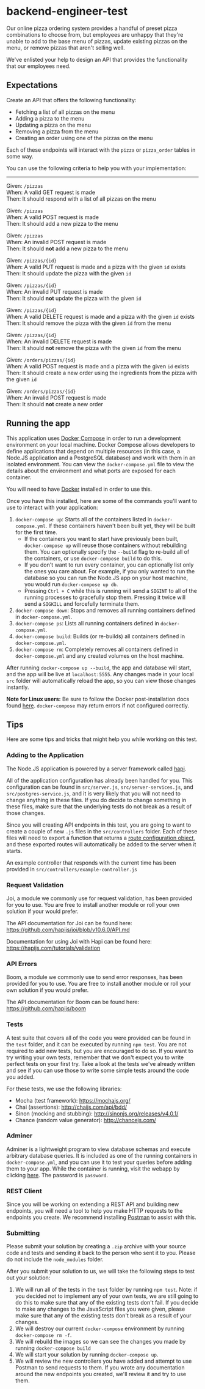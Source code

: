 # backend-engineer-test

Our online pizza ordering system provides a handful of preset pizza combinations to choose from, but employees are
unhappy that they're unable to add to the base menu of pizzas, update existing pizzas on the menu, or remove pizzas
that aren't selling well.

We've enlisted your help to design an API that provides the functionality that our employees need.

## Expectations

Create an API that offers the following functionality:

- Fetching a list of all pizzas on the menu
- Adding a pizza to the menu
- Updating a pizza on the menu
- Removing a pizza from the menu
- Creating an order using one of the pizzas on the menu

Each of these endpoints will interact with the `pizza` or `pizza_order` tables in some way.

You can use the following criteria to help you with your implementation:

---

Given: `/pizzas`  
When: A valid GET request is made  
Then: It should respond with a list of all pizzas on the menu

Given: `/pizzas`  
When: A valid POST request is made  
Then: It should add a new pizza to the menu

Given: `/pizzas`  
When: An invalid POST request is made  
Then: It should **not** add a new pizza to the menu

Given: `/pizzas/{id}`  
When: A valid PUT request is made and a pizza with the given `id` exists  
Then: It should update the pizza with the given `id`

Given: `/pizzas/{id}`  
When: An invalid PUT request is made  
Then: It should **not** update the pizza with the given `id`

Given: `/pizzas/{id}`  
When: A valid DELETE request is made and a pizza with the given `id` exists  
Then: It should remove the pizza with the given `id` from the menu

Given: `/pizzas/{id}`  
When: An invalid DELETE request is made  
Then: It should **not** remove the pizza with the given `id` from the menu

Given: `/orders/pizzas/{id}`  
When: A valid POST request is made and a pizza with the given `id` exists  
Then: It should create a new order using the ingredients from the pizza with the given `id`

Given: `/orders/pizzas/{id}`  
When: An invalid POST request is made  
Then: It should **not** create a new order

## Running the app

This application uses [Docker Compose](https://docs.docker.com/compose/overview/) in order to run a development environment
on your local machine. Docker Compose allows developers to define applications that depend on multiple resources (in this
case, a Node.JS application and a PostgreSQL database) and work with them in an isolated environment.  You can view the
`docker-compose.yml` file to view the details about the environment and what ports are exposed for each container.

You will need to have [Docker](https://store.docker.com/search?type=edition&offering=community)
installed in order to use this.

Once you have this installed, here are some of the commands you'll want to use to interact with your application:

1. `docker-compose up`: Starts all of the containers listed in `docker-compose.yml`. If these containers haven't been built
   yet, they will be built for the first time.
    - If the containers you want to start have previously been built, `docker-compose up` will reuse those containers without
      rebuilding them. You can optionally specify the `--build` flag to re-build all of the containers, or use `docker-compose build`
      to do this.
    - If you don't want to run every container, you can optionally list only the ones you care about.  For example, if you
      only wanted to run the database so you can run the Node.JS app on your host machine, you would run
      `docker-compose up db`.
    - Pressing `Ctrl + C` while this is running will send a `SIGINT` to all of the running processes to gracefully stop them.
      Pressing it twice will send a `SIGKILL` and forcefully terminate them.
2. `docker-compose down`: Stops and removes all running containers defined in `docker-compose.yml`.
3. `docker-compose ps`: Lists all running containers defined in `docker-compose.yml`.
4. `docker-compose build`: Builds (or re-builds) all containers defined in `docker-compose.yml`.
5. `docker-compose rm`: Completely removes all containers defined in `docker-compose.yml` and any created volumes on the
   host machine.

After running `docker-compose up --build`, the app and database will start, and the app will be live at `localhost:5555`.
Any changes made in your local `src` folder will automatically reload the app, so you can view those changes instantly.

**Note for Linux users:** Be sure to follow the Docker post-installation docs found [here](https://docs.docker.com/engine/installation/linux/linux-postinstall/).
`docker-compose` may return errors if not configured correctly.

## Tips

Here are some tips and tricks that might help you while working on this test.

### Adding to the Application

The Node.JS application is powered by a server framework called [hapi](https://hapijs.com/).

All of the application configuration has already been handled for you. This configuration can be found in `src/server.js`,
`src/server-services.js`, and `src/postgres-service.js`, and it is very likely that you will not need to change anything in
these files.  If you do decide to change something in these files, make sure that the underlying tests do not break as a result
of those changes.

Since you will creating API endpoints in this test, you are going to want to create a couple of new
`.js` files in the `src/controllers` folder.  Each of these files will need to export a function that returns a
[route configuration object](https://hapijs.com/api#route-configuration), and these exported routes will automatically
be added to the server when it starts.

An example controller that responds with the current time has been provided in `src/controllers/example-controller.js`

### Request Validation

Joi, a module we commonly use for request validation, has been provided for you to use.  You are free to install another module or roll your own solution if your would prefer.

The API documentation for Joi can be found here: https://github.com/hapijs/joi/blob/v10.6.0/API.md

Documentation for using Joi with Hapi can be found here: https://hapijs.com/tutorials/validation

### API Errors

Boom, a module we commonly use to send error responses, has been provided for you to use.  You are free to install another module
or roll your own solution if you would prefer.

The API documentation for Boom can be found here: https://github.com/hapijs/boom

### Tests

A test suite that covers all of the code you were provided can be found in the `test` folder, and it can be executed by running
`npm test`.  You are not required to add new tests, but you are encouraged to do so.  If you want to try writing your own tests,
remember that we don't expect you to write perfect tests on your first try.  Take a look at the tests we've already written and
see if you can use those to write some simple tests around the code you added.

For these tests, we use the following libraries:

- Mocha (test framework): https://mochajs.org/
- Chai (assertions): http://chaijs.com/api/bdd/
- Sinon (mocking and stubbing): http://sinonjs.org/releases/v4.0.1/
- Chance (random value generator): http://chancejs.com/

### Adminer

Adminer is a lightweight program to view database schemas and execute arbitrary database queries.  It is included as one of
the running containers in `docker-compose.yml`, and you can use it to test your queries before adding them to your app.
While the container is running, visit the webapp by clicking [here](http://localhost:8080/?pgsql=db&username=postgres&db=postgres&ns=public).
The password is `password`.

### REST Client

Since you will be working on extending a REST API and building new endpoints, you will need a tool to help you make HTTP requests
to the endpoints you create.  We recommend installing [Postman](https://www.getpostman.com/) to assist with this.

### Submitting

Please submit your solution by creating a `.zip` archive with your source code and tests and sending it back to the person who
sent it to you.  Please do not include the `node_modules` folder.

After you submit your solution to us, we will take the following steps to test out your solution:

1. We will run all of the tests in the `test` folder by running `npm test`.  Note: if you decided not to implement any of
   your own tests, we are still going to do this to make sure that any of the existing tests don't fail.  If you decide to
   make any changes to the JavaScript files you were given, please make sure that any of the existing tests don't break
   as a result of your changes.
2. We will destroy our current `docker-compose` environment by running `docker-compose rm -f`.
3. We will rebuild the images so we can see the changes you made by running `docker-compose build`
4. We will start your solution by running `docker-compose up`.
5. We will review the new controllers you have added and attempt to use Postman to send requests to them.  If you wrote any
   documentation around the new endpoints you created, we'll review it and try to use them.
